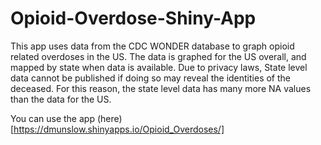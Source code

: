 # Opioid-Overdose-Shiny-App

This app uses data from the CDC WONDER database to graph opioid related overdoses in the US.  The data is graphed for the US overall, and mapped by state when data is available.
Due to privacy laws, State level data cannot be published if doing so may reveal the identities of the deceased.  For this reason, the state level data has many more NA values than the data for the US.


You can use the app (here)[https://dmunslow.shinyapps.io/Opioid_Overdoses/]
